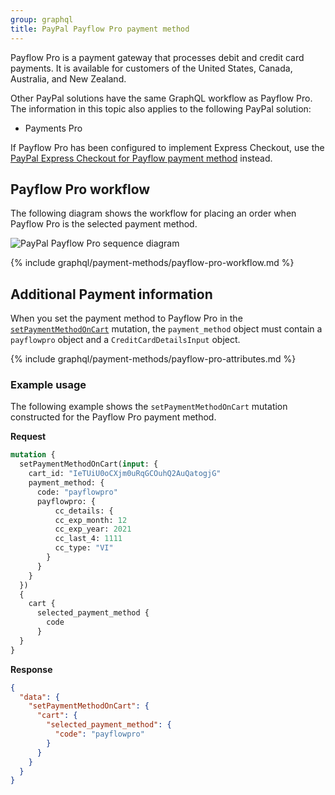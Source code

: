 ```yaml
---
group: graphql
title: PayPal Payflow Pro payment method
---
```


Payflow Pro is a payment gateway that processes debit and credit card payments. It is available for customers of the United States, Canada, Australia, and New Zealand.

Other PayPal solutions have the same GraphQL workflow as Payflow Pro. The information in this topic also applies to the following PayPal solution:

-  Payments Pro

If Payflow Pro has been configured to implement Express Checkout, use the [PayPal Express Checkout for Payflow payment method]({{page.baseurl}}/graphql/payment-methods/payflow-express.html) instead.

## Payflow Pro workflow

The following diagram shows the workflow for placing an order when Payflow Pro is the selected payment method.

![PayPal Payflow Pro sequence diagram]({{site.baseurl}}/common/images/graphql/paypal-payflow-pro.svg)

{% include graphql/payment-methods/payflow-pro-workflow.md %}

## Additional Payment information

When you set the payment method to Payflow Pro in the [`setPaymentMethodOnCart`]({{page.baseurl}}/graphql/mutations/set-payment-method.html) mutation, the `payment_method` object must contain a `payflowpro` object and a `CreditCardDetailsInput` object.

{% include graphql/payment-methods/payflow-pro-attributes.md %}

### Example usage

The following example shows the `setPaymentMethodOnCart` mutation constructed for the Payflow Pro payment method.

**Request**

```graphql
mutation {
  setPaymentMethodOnCart(input: {
    cart_id: "IeTUiU0oCXjm0uRqGCOuhQ2AuQatogjG"
    payment_method: {
      code: "payflowpro"
      payflowpro: {
          cc_details: {
          cc_exp_month: 12
          cc_exp_year: 2021
          cc_last_4: 1111
          cc_type: "VI"
        }
      }
    }
  })
  {
    cart {
      selected_payment_method {
        code
      }
  }
}
```

**Response**

```json
{
  "data": {
    "setPaymentMethodOnCart": {
      "cart": {
        "selected_payment_method": {
          "code": "payflowpro"
        }
      }
    }
  }
}
```
